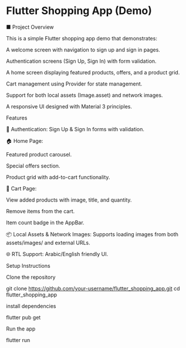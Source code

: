 # Flutter Shopping App (Demo)

■ Project Overview

This is a simple Flutter shopping app demo that demonstrates:

A welcome screen with navigation to sign up and sign in pages.

Authentication screens (Sign Up, Sign In) with form validation.

A home screen displaying featured products, offers, and a product grid.

Cart management using Provider for state management.

Support for both local assets (Image.asset) and network images.

A responsive UI designed with Material 3 principles.

Features

👤 Authentication: Sign Up & Sign In forms with validation.

🏠 Home Page:

Featured product carousel.

Special offers section.

Product grid with add-to-cart functionality.

🛒 Cart Page:

View added products with image, title, and quantity.

Remove items from the cart.

Item count badge in the AppBar.

📦 Local Assets & Network Images: Supports loading images from both assets/images/ and external URLs.

🌐 RTL Support: Arabic/English friendly UI.


Setup Instructions

Clone the repository

git clone https://github.com/your-username/flutter_shopping_app.git
cd flutter_shopping_app


install dependencies

flutter pub get


Run the app

flutter run